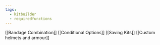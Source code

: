 ```yaml
---
tags:
  - kitbuilder
  - requiredfunctions
---
```

[[Bandage Combination]]
[[Conditional Options]]
[[Saving Kits]]
[[Custom helmets and armour]]